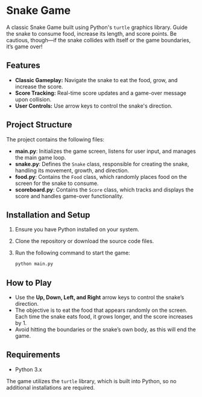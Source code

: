 
# Snake Game

A classic Snake Game built using Python's `turtle` graphics library. Guide the snake to consume food, increase its length, and score points. Be cautious, though—if the snake collides with itself or the game boundaries, it’s game over!

## Features
- **Classic Gameplay:** Navigate the snake to eat the food, grow, and increase the score.
- **Score Tracking:** Real-time score updates and a game-over message upon collision.
- **User Controls:** Use arrow keys to control the snake's direction.

## Project Structure
The project contains the following files:

- **main.py**: Initializes the game screen, listens for user input, and manages the main game loop.
- **snake.py**: Defines the `Snake` class, responsible for creating the snake, handling its movement, growth, and direction.
- **food.py**: Contains the `Food` class, which randomly places food on the screen for the snake to consume.
- **scoreboard.py**: Contains the `Score` class, which tracks and displays the score and handles game-over functionality.

## Installation and Setup
1. Ensure you have Python installed on your system.
2. Clone the repository or download the source code files.
3. Run the following command to start the game:

   ```bash
   python main.py
   ```

## How to Play
- Use the **Up, Down, Left, and Right** arrow keys to control the snake’s direction.
- The objective is to eat the food that appears randomly on the screen. Each time the snake eats food, it grows longer, and the score increases by 1.
- Avoid hitting the boundaries or the snake’s own body, as this will end the game.

## Requirements
- Python 3.x

The game utilizes the `turtle` library, which is built into Python, so no additional installations are required.

